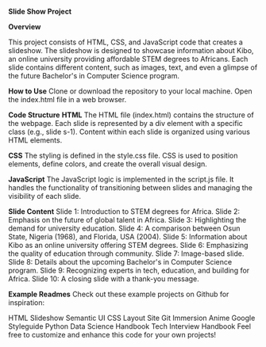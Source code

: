 **Slide Show Project**

**Overview**

This project consists of HTML, CSS, and JavaScript code that creates a slideshow. The slideshow is designed to showcase information about Kibo, an online university providing affordable STEM degrees to Africans. Each slide contains different content, such as images, text, and even a glimpse of the future Bachelor's in Computer Science program.

**How to Use**
Clone or download the repository to your local machine.
Open the index.html file in a web browser.

**Code Structure**
**HTML**
The HTML file (index.html) contains the structure of the webpage.
Each slide is represented by a div element with a specific class (e.g., slide s-1).
Content within each slide is organized using various HTML elements.

**CSS**
The styling is defined in the style.css file.
CSS is used to position elements, define colors, and create the overall visual design.

**JavaScript**
The JavaScript logic is implemented in the script.js file.
It handles the functionality of transitioning between slides and managing the visibility of each slide.

**Slide Content**
Slide 1: Introduction to STEM degrees for Africa.
Slide 2: Emphasis on the future of global talent in Africa.
Slide 3: Highlighting the demand for university education.
Slide 4: A comparison between Osun State, Nigeria (1968), and Florida, USA (2004).
Slide 5: Information about Kibo as an online university offering STEM degrees.
Slide 6: Emphasizing the quality of education through community.
Slide 7: Image-based slide.
Slide 8: Details about the upcoming Bachelor's in Computer Science program.
Slide 9: Recognizing experts in tech, education, and building for Africa.
Slide 10: A closing slide with a thank-you message.

**Example Readmes**
Check out these example projects on Github for inspiration:

HTML Slideshow
Semantic UI
CSS Layout Site
Git Immersion
Anime
Google Styleguide
Python Data Science Handbook
Tech Interview Handbook
Feel free to customize and enhance this code for your own projects!
